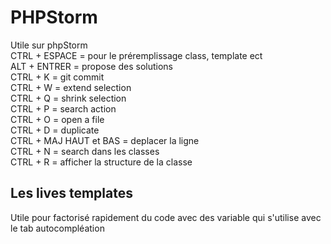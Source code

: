 # PHPStorm


Utile sur phpStorm     
CTRL + ESPACE = pour le préremplissage class, template ect         
ALT + ENTRER = propose des solutions     
CTRL + K = git commit      
CTRL + W = extend selection      
CTRL + Q = shrink selection    
CTRL + P = search action     
CTRL + O = open a file      
CTRL + D = duplicate      
CTRL + MAJ HAUT et BAS = deplacer la ligne      
CTRL + N = search dans les classes      
CTRL + R = afficher la structure de la classe       

## Les lives templates 
Utile pour factorisé rapidement du code avec des variable qui s'utilise avec le tab autocompléation    

